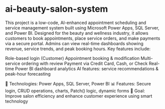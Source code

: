 # ai-beauty-salon-system
This project is a low-code, AI-enhanced appointment scheduling and service management system built using Microsoft Power Apps, SQL Server, and Power BI. Designed for the beauty and wellness industry, it allows customers to book appointments, place service orders, and make payments via a secure portal. Admins can view real-time dashboards showing revenue, service trends, and peak booking hours. Key features include:

Role-based login (Customer)
Appointment booking & modification
Multi-service ordering with review
Payment via Credit Card, Cash, or Check
Real-time Power BI dashboard analytics
AI features: service recommendations & peak-hour forecasting

🔧 Technologies: Power Apps, SQL Server, Power BI
📊 Features: Secure login, CRUD operations, charts, Patch() logic, dynamic forms
🎯 Goal: Improve salon efficiency and enhance customer experience using smart technology
